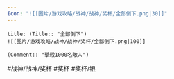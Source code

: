 ```yaml
---
Icon: "![[图片/游戏攻略/战神/战神/奖杯/全部倒下.png|30]]"
---
```

```ad-common-silver-trophy
title: (Title:: "全部倒下")
![[图片/游戏攻略/战神/战神/奖杯/全部倒下.png|100]]

(Comment:: "擊殺1000名敵人")
```

#战神/战神/奖杯 #奖杯 #奖杯/银
